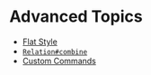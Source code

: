 # Advanced Topics

* [Flat Style](/learn/advanced/flat_style)
* [`Relation#combine`](/learn/advanced/combine)
* [Custom Commands](/learn/advanced/custom_commands)